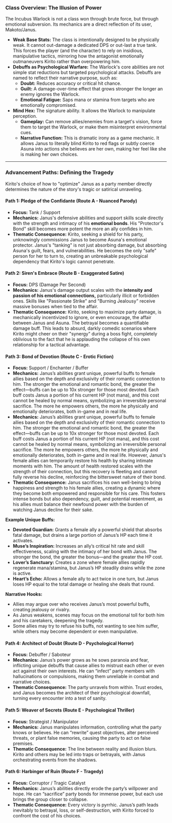### **Class Overview: The Illusion of Power**

The Incubus Warlock is not a class won through brute force, but through emotional subversion. Its mechanics are a direct reflection of its user, Makoto/Janus.

*   **Weak Base Stats:** The class is intentionally designed to be physically weak. It cannot out-damage a dedicated DPS or out-last a true tank. This forces the player (and the character) to rely on insidious, manipulative tactics, mirroring how the antagonist emotionally outmaneuvers Kirito rather than overpowering him.
*   **Debuffs as Psychological Warfare:** The Warlock's core abilities are not simple stat reductions but targeted psychological attacks. Debuffs are named to reflect their narrative purpose, such as:
    *   **Doubt:** Reduces accuracy or critical hit chance.
    *   **Guilt:** A damage-over-time effect that grows stronger the longer an enemy ignores the Warlock.
    *   **Emotional Fatigue:** Saps mana or stamina from targets who are emotionally compromised.
*   **Mind Hex:** The signature ability. It allows the Warlock to manipulate perception.
    *   **Gameplay:** Can remove allies/enemies from a target's vision, force them to target the Warlock, or make them misinterpret environmental cues.
    *   **Narrative Function:** This is dramatic irony as a game mechanic. It allows Janus to literally blind Kirito to red flags or subtly coerce Asuna into actions she believes are her own, making her feel like she is making her own choices.

---

### **Advancement Paths: Defining the Tragedy**

Kirito's choice of how to "optimize" Janus as a party member directly determines the nature of the story's tragic or satirical unraveling.

#### **Path 1: Pledge of the Confidante (Route A - Nuanced Parody)**

*   **Focus:** Tank / Support
*   **Mechanics:** Janus's defensive abilities and support skills scale directly with the strength and intimacy of his **emotional bonds**. His "Protector's Bond" skill becomes more potent the more an ally confides in him.
*   **Thematic Consequence:** Kirito, seeking a shield for his party, unknowingly commissions Janus to become Asuna's emotional protector. Janus's "tanking" is not just absorbing damage, but absorbing Asuna's guilt, fears, and vulnerabilities. He becomes the only "safe" person for her to turn to, creating an unbreakable psychological dependency that Kirito's logic cannot penetrate.

#### **Path 2: Siren's Embrace (Route B - Exaggerated Satire)**

*   **Focus:** DPS (Damage Per Second)
*   **Mechanics:** Janus's damage output scales with the **intensity and passion of his emotional connections,** particularly illicit or forbidden ones. Skills like "Passionate Strike" and "Burning Jealousy" receive massive bonuses when tied to the affair.
*   **Thematic Consequence:** Kirito, seeking to maximize party damage, is mechanically incentivized to ignore, or even encourage, the affair between Janus and Asuna. The betrayal becomes a quantifiable damage buff. This leads to absurd, darkly comedic scenarios where Kirito might cheer on their "synergy" during a boss fight, completely oblivious to the fact that he is applauding the collapse of his own relationship for a tactical advantage.

#### **Path 3: Bond of Devotion (Route C - Erotic Fiction)**

*   **Focus:** Support / Enchanter / Buffer
*   **Mechanics:** Janus’s abilities grant unique, powerful buffs to female allies based on the depth and exclusivity of their romantic connection to him. The stronger the emotional and romantic bond, the greater the effect—buffs can be up to 10x stronger for those most devoted. Each buff costs Janus a portion of his current HP (not mana), and this cost cannot be healed by normal means, symbolizing an irreversible personal sacrifice. The more he empowers others, the more he physically and emotionally deteriorates, both in-game and in real life.
*   **Mechanics:** Janus’s abilities grant unique, powerful buffs to female allies based on the depth and exclusivity of their romantic connection to him. The stronger the emotional and romantic bond, the greater the effect—buffs can be up to 10x stronger for those most devoted. Each buff costs Janus a portion of his current HP (not mana), and this cost cannot be healed by normal means, symbolizing an irreversible personal sacrifice. The more he empowers others, the more he physically and emotionally deteriorates, both in-game and in real life. However, Janus's female allies can temporarily restore his health by sharing intimate moments with him. The amount of health restored scales with the strength of their connection, but this recovery is fleeting and cannot fully reverse his decline, reinforcing the bittersweet nature of their bond.
*   **Thematic Consequence:** Janus sacrifices his own well-being to bring happiness and strength to his female allies, creating a dynamic where they become both empowered and responsible for his care. This fosters intense bonds but also dependency, guilt, and potential resentment, as his allies must balance their newfound power with the burden of watching Janus decline for their sake.

**Example Unique Buffs:**
- **Devoted Guardian:** Grants a female ally a powerful shield that absorbs fatal damage, but drains a large portion of Janus’s HP each time it activates.
- **Muse’s Inspiration:** Increases an ally’s critical hit rate and skill effectiveness, scaling with the intimacy of her bond with Janus. The stronger the bond, the greater the bonus—and the greater the HP cost.
- **Lover’s Sanctuary:** Creates a zone where female allies rapidly regenerate mana/stamina, but Janus’s HP steadily drains while the zone is active.
- **Heart’s Echo:** Allows a female ally to act twice in one turn, but Janus loses HP equal to the total damage or healing she deals that round.

**Narrative Hooks:**
- Allies may argue over who receives Janus’s most powerful buffs, creating jealousy or rivalry.
- As Janus weakens, scenes may focus on the emotional toll for both him and his caretakers, deepening the tragedy.
- Some allies may try to refuse his buffs, not wanting to see him suffer, while others may become dependent or even manipulative.

#### **Path 4: Architect of Doubt (Route D - Psychological Horror)**

*   **Focus:** Debuffer / Saboteur
*   **Mechanics:** Janus’s power grows as he sows paranoia and fear, inflicting unique debuffs that cause allies to mistrust each other or even act against their own interests. He can “infect” party members with hallucinations or compulsions, making them unreliable in combat and narrative choices.
*   **Thematic Consequence:** The party unravels from within. Trust erodes, and Janus becomes the architect of their psychological downfall, turning every encounter into a test of sanity.

#### **Path 5: Weaver of Secrets (Route E - Psychological Thriller)**

*   **Focus:** Strategist / Manipulator
*   **Mechanics:** Janus manipulates information, controlling what the party knows or believes. He can “rewrite” quest objectives, alter perceived threats, or plant false memories, causing the party to act on false premises.
*   **Thematic Consequence:** The line between reality and illusion blurs. Kirito and others may be led into traps or betrayals, with Janus orchestrating events from the shadows.

#### **Path 6: Harbinger of Ruin (Route F - Tragedy)**

*   **Focus:** Corruptor / Tragic Catalyst
*   **Mechanics:** Janus’s abilities directly erode the party’s willpower and hope. He can “sacrifice” party bonds for immense power, but each use brings the group closer to collapse.
*   **Thematic Consequence:** Every victory is pyrrhic. Janus’s path leads inevitably to betrayal, loss, or self-destruction, with Kirito forced to confront the cost of his choices.